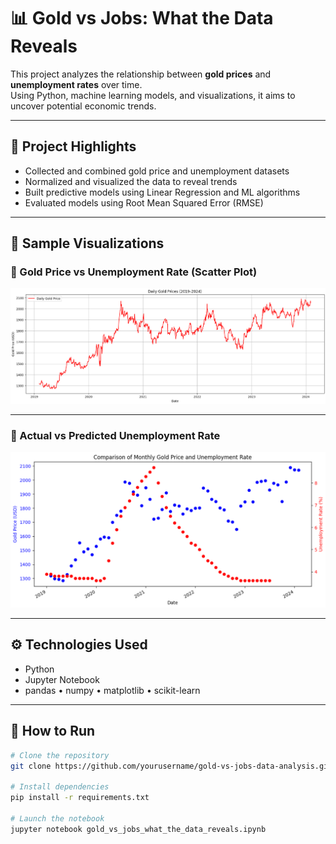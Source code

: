 # 📊 Gold vs Jobs: What the Data Reveals

This project analyzes the relationship between **gold prices** and **unemployment rates** over time.  
Using Python, machine learning models, and visualizations, it aims to uncover potential economic trends.

---

## 🧠 Project Highlights

- Collected and combined gold price and unemployment datasets
- Normalized and visualized the data to reveal trends
- Built predictive models using Linear Regression and ML algorithms
- Evaluated models using Root Mean Squared Error (RMSE)

---

## 📸 Sample Visualizations

### 📌 Gold Price vs Unemployment Rate (Scatter Plot)

![Gold vs Unemployment](images/1)

---

### 📌 Actual vs Predicted Unemployment Rate

![Predictions](images/3)

---

## ⚙️ Technologies Used

- Python
- Jupyter Notebook
- pandas • numpy • matplotlib • scikit-learn

---

## 🚀 How to Run

```bash
# Clone the repository
git clone https://github.com/yourusername/gold-vs-jobs-data-analysis.git

# Install dependencies
pip install -r requirements.txt

# Launch the notebook
jupyter notebook gold_vs_jobs_what_the_data_reveals.ipynb

